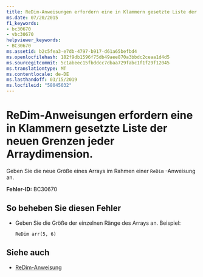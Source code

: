 ```yaml
---
title: ReDim-Anweisungen erfordern eine in Klammern gesetzte Liste der neuen Grenzen jeder Arraydimension.
ms.date: 07/20/2015
f1_keywords:
- bc30670
- vbc30670
helpviewer_keywords:
- BC30670
ms.assetid: b2c5fea3-e7db-4797-b917-d61a65befbd4
ms.openlocfilehash: 182f9db1596f75db49aee870a3bbdc2ceaa1d4d5
ms.sourcegitcommit: 5c1abeec15fbddcc7dbaa729fabc1f1f29f12045
ms.translationtype: MT
ms.contentlocale: de-DE
ms.lasthandoff: 03/15/2019
ms.locfileid: "58045032"
---
```

# <a name="redim-statements-require-a-parenthesized-list-of-the-new-bounds-of-each-dimension-of-the-array"></a>ReDim-Anweisungen erfordern eine in Klammern gesetzte Liste der neuen Grenzen jeder Arraydimension.
Geben Sie die neue Größe eines Arrays im Rahmen einer `ReDim` -Anweisung an.  
  
 **Fehler-ID:** BC30670  
  
## <a name="to-correct-this-error"></a>So beheben Sie diesen Fehler  
  
-   Geben Sie die Größe der einzelnen Ränge des Arrays an. Beispiel:  
  
    ```  
    ReDim arr(5, 6)  
    ```  
  
## <a name="see-also"></a>Siehe auch

- [ReDim-Anweisung](../../visual-basic/language-reference/statements/redim-statement.md)
